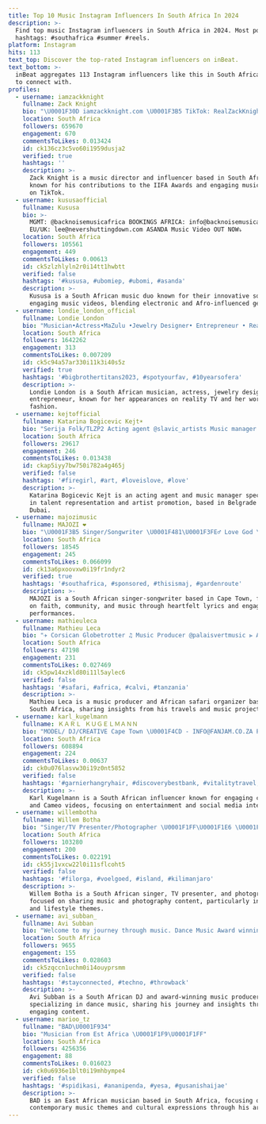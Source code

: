 ```yaml
---
title: Top 10 Music Instagram Influencers In South Africa In 2024
description: >-
  Find top music Instagram influencers in South Africa in 2024. Most popular
  hashtags: #southafrica #summer #reels.
platform: Instagram
hits: 113
text_top: Discover the top-rated Instagram influencers on inBeat.
text_bottom: >-
  inBeat aggregates 113 Instagram influencers like this in South Africa for you
  to connect with.
profiles:
  - username: iamzackknight
    fullname: Zack Knight
    bio: "\U0001F30D iamzackknight.com \U0001F3B5 TikTok: RealZackKnight ✉️ bookings@iamzackknight.com \U0001F3C5 Music Direction - IIFA 2019"
    location: South Africa
    followers: 659670
    engagement: 670
    commentsToLikes: 0.013424
    id: ck136cz3c5vo60i1959dusja2
    verified: true
    hashtags: ''
    description: >-
      Zack Knight is a music director and influencer based in South Africa,
      known for his contributions to the IIFA Awards and engaging music content
      on TikTok.
  - username: kususaofficial
    fullname: Kususa
    bio: >-
      MGMT: @backnoisemusicafrica BOOKINGS AFRICA: info@backnoisemusicafrica.com
      EU/UK: lee@nevershuttingdown.com ASANDA Music Video OUT NOW⤵️
    location: South Africa
    followers: 105561
    engagement: 449
    commentsToLikes: 0.00613
    id: ck5zlzhlyln2r0i14tt1hwbtt
    verified: false
    hashtags: '#kususa, #ubomiep, #ubomi, #asanda'
    description: >-
      Kususa is a South African music duo known for their innovative sound and
      engaging music videos, blending electronic and Afro-influenced genres.
  - username: londie_london_official
    fullname: Londie London
    bio: "Musician•Actress•MaZulu •Jewelry Designer• Entrepreneur • Reality TV star • @fly.clothingstore • Mommy \U0001F47C\U0001F3FD \U0001F47C\U0001F3FD • Twitter: @TheLondieLondon"
    location: South Africa
    followers: 1642262
    engagement: 313
    commentsToLikes: 0.007209
    id: ck5c94a57ar330i11k3i40s5z
    verified: true
    hashtags: '#bigbrothertitans2023, #spotyourfav, #10yearsofera'
    description: >-
      Londie London is a South African musician, actress, jewelry designer, and
      entrepreneur, known for her appearances on reality TV and her work in
      fashion.
  - username: kejtofficial
    fullname: Katarina Bogicevic Kejt☀️
    bio: "Serija Folk/TLZP2 Acting agent @slavic_artists Music manager @miss.lady.bug \U0001F4CDBased in Belgrade/Dubai KEJT Šaman\U0001F447"
    location: South Africa
    followers: 29617
    engagement: 246
    commentsToLikes: 0.013438
    id: ckap5iyy7bw750i782a4g465j
    verified: false
    hashtags: '#firegirl, #art, #loveislove, #love'
    description: >-
      Katarina Bogicevic Kejt is an acting agent and music manager specializing
      in talent representation and artist promotion, based in Belgrade and
      Dubai.
  - username: majozimusic
    fullname: MAJOZI ❤️
    bio: "\U0001F3B5 Singer/Songwriter \U0001F481\U0001F3FE‍♂️ Love God \U0001F64C\U0001F3FE Love People \U0001F917 Love Music \U0001F3B8 \U0001F4CD Cape Town, South Africa \U0001F1FF\U0001F1E6 ✉️ majozi@majozi.co.za"
    location: South Africa
    followers: 18545
    engagement: 245
    commentsToLikes: 0.066099
    id: ck13a6pxoovxw0i19fr1ndyr2
    verified: true
    hashtags: '#southafrica, #sponsored, #thisismaj, #gardenroute'
    description: >-
      MAJOZI is a South African singer-songwriter based in Cape Town, focusing
      on faith, community, and music through heartfelt lyrics and engaging
      performances.
  - username: mathieuleca
    fullname: Mathieu Leca
    bio: "✈ Corsican Globetrotter ♫ Music Producer @palaisvertmusic ⫸ African Safari Organizer \U0001F4E9 ⤵️ Mon dernier single Ukraine"
    location: South Africa
    followers: 47198
    engagement: 231
    commentsToLikes: 0.027469
    id: ck5pw14xzkld80i11l5aylec6
    verified: false
    hashtags: '#safari, #africa, #calvi, #tanzania'
    description: >-
      Mathieu Leca is a music producer and African safari organizer based in
      South Africa, sharing insights from his travels and music projects.
  - username: karl_kugelmann
    fullname: ＫＡＲＬ ＫＵＧＥＬＭＡＮＮ
    bio: "MODEL/ DJ/CREATIVE Cape Town \U0001F4CD - INFO@FANJAM.CO.ZA Psidn_music \U0001F3B5@mixroomstudios"
    location: South Africa
    followers: 608894
    engagement: 224
    commentsToLikes: 0.00637
    id: ck0u076lasvw30i19z0nt5852
    verified: false
    hashtags: '#garnierhangryhair, #discoverybestbank, #vitalitytravel, #summerwithav'
    description: >-
      Karl Kugelmann is a South African influencer known for engaging content
      and Cameo videos, focusing on entertainment and social media interaction.
  - username: willembotha
    fullname: Willem Botha
    bio: "Singer/TV Presenter/Photographer \U0001F1FF\U0001F1E6 \U0001F3A7 New Music - n Liefde Soos Die Co-owner @willembothabeauty Photography - willem.photo@yahoo.com \U0001F447\U0001F3FC"
    location: South Africa
    followers: 103280
    engagement: 200
    commentsToLikes: 0.022191
    id: ck55j1vxcw22l0i11sflcoht5
    verified: false
    hashtags: '#filorga, #voelgoed, #island, #kilimanjaro'
    description: >-
      Willem Botha is a South African singer, TV presenter, and photographer,
      focused on sharing music and photography content, particularly in beauty
      and lifestyle themes.
  - username: avi_subban_
    fullname: Avi Subban
    bio: "Welcome to my journey through music. Dance Music Award winning Producer, DJ from South Africa\U0001F1FF\U0001F1E6 Off Centre Agency Bookings: avisubban@offcentre.co"
    location: South Africa
    followers: 9655
    engagement: 155
    commentsToLikes: 0.028603
    id: ck5zqccn1uchm0i14ouyprsmm
    verified: false
    hashtags: '#stayconnected, #techno, #throwback'
    description: >-
      Avi Subban is a South African DJ and award-winning music producer
      specializing in dance music, sharing his journey and insights through
      engaging content.
  - username: marioo_tz
    fullname: "BAD\U0001F934"
    bio: "Musician from Est Africa \U0001F1F9\U0001F1FF"
    location: South Africa
    followers: 4256356
    engagement: 88
    commentsToLikes: 0.016023
    id: ck0u6936e1blt0i19mhbympe4
    verified: false
    hashtags: '#spidikasi, #ananipenda, #yesa, #gusanishaijae'
    description: >-
      BAD is an East African musician based in South Africa, focusing on
      contemporary music themes and cultural expressions through his artistry.
---
```


